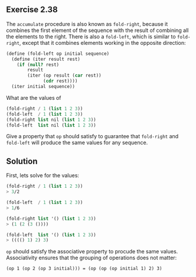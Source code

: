 ## Exercise 2.38

The `accumulate` procedure is also known as `fold-right`, because it combines
the first element of the sequence with the result of combining all the elements
to the right. There is also a `fold-left`, which is similar to `fold-right`,
except that it combines elements working in the opposite direction:

```scheme
(define (fold-left op initial sequence)
  (define (iter result rest)
    (if (null? rest)
        result
        (iter (op result (car rest))
              (cdr rest))))
  (iter initial sequence))
```

What are the values of

```scheme
(fold-right / 1 (list 1 2 3))
(fold-left  / 1 (list 1 2 3))
(fold-right list nil (list 1 2 3))
(fold-left  list nil (list 1 2 3))
```

Give a property that `op` should satisfy to guarantee that `fold-right` and
`fold-left` will produce the same values for any sequence.

## Solution

First, lets solve for the values:

```scheme
(fold-right / 1 (list 1 2 3))
> 3/2

(fold-left  / 1 (list 1 2 3))
> 1/6

(fold-right list '() (list 1 2 3))
> (1 (2 (3 ())))

(fold-left  list '() (list 1 2 3))
> (((() 1) 2) 3)
```

`op` should satisfy the associative property to procude the same values.
Associativity ensures that the grouping of operations does not matter:

```
(op 1 (op 2 (op 3 initial))) = (op (op (op initial 1) 2) 3)
```
